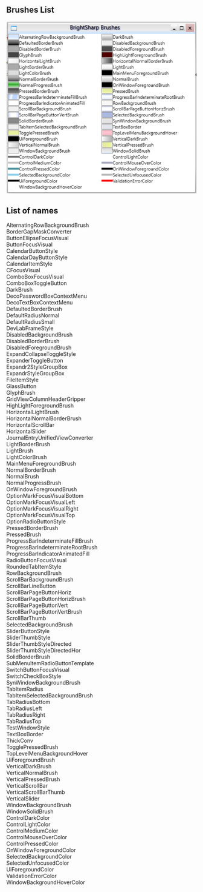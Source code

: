 ## Brushes List

![brushes](../BrushesList.png)

## List of names

AlternatingRowBackgroundBrush<br/>
BorderGapMaskConverter<br/>
ButtonEllipseFocusVisual<br/>
ButtonFocusVisual<br/>
CalendarButtonStyle<br/>
CalendarDayButtonStyle<br/>
CalendarItemStyle<br/>
CFocusVisual<br/>
ComboBoxFocusVisual<br/>
ComboBoxToggleButton<br/>
DarkBrush<br/>
DecoPasswordBoxContextMenu<br/>
DecoTextBoxContextMenu<br/>
DefaultedBorderBrush<br/>
DefaultRadiusNormal<br/>
DefaultRadiusSmall<br/>
DevLabFrameStyle<br/>
DisabledBackgroundBrush<br/>
DisabledBorderBrush<br/>
DisabledForegroundBrush<br/>
ExpandCollapseToggleStyle<br/>
ExpanderToggleButton<br/>
Expandr2StyleGroupBox<br/>
ExpandrStyleGroupBox<br/>
FileItemStyle<br/>
GlassButton<br/>
GlyphBrush<br/>
GridViewColumnHeaderGripper<br/>
HighLightForegroundBrush<br/>
HorizontalLightBrush<br/>
HorizontalNormalBorderBrush<br/>
HorizontalScrollBar<br/>
HorizontalSlider<br/>
JournalEntryUnifiedViewConverter<br/>
LightBorderBrush<br/>
LightBrush<br/>
LightColorBrush<br/>
MainMenuForegroundBrush<br/>
NormalBorderBrush<br/>
NormalBrush<br/>
NormalProgressBrush<br/>
OnWindowForegroundBrush<br/>
OptionMarkFocusVisualBottom<br/>
OptionMarkFocusVisualLeft<br/>
OptionMarkFocusVisualRight<br/>
OptionMarkFocusVisualTop<br/>
OptionRadioButtonStyle<br/>
PressedBorderBrush<br/>
PressedBrush<br/>
ProgressBarIndeterminateFillBrush<br/>
ProgressBarIndeterminateRootBrush<br/>
ProgressBarIndicatorAnimatedFill<br/>
RadioButtonFocusVisual<br/>
RoundedTabItemStyle<br/>
RowBackgroundBrush<br/>
ScrollBarBackgroundBrush<br/>
ScrollBarLineButton<br/>
ScrollBarPageButtonHoriz<br/>
ScrollBarPageButtonHorizBrush<br/>
ScrollBarPageButtonVert<br/>
ScrollBarPageButtonVertBrush<br/>
ScrollBarThumb<br/>
SelectedBackgroundBrush<br/>
SliderButtonStyle<br/>
SliderThumbStyle<br/>
SliderThumbStyleDirected<br/>
SliderThumbStyleDirectedHor<br/>
SolidBorderBrush<br/>
SubMenuItemRadioButtonTemplate<br/>
SwitchButtonFocusVisual<br/>
SwitchCheckBoxStyle<br/>
SynWindowBackgroundBrush<br/>
TabItemRadius<br/>
TabItemSelectedBackgroundBrush<br/>
TabRadiusBottom<br/>
TabRadiusLeft<br/>
TabRadiusRight<br/>
TabRadiusTop<br/>
TestWindowStyle<br/>
TextBoxBorder<br/>
ThickConv<br/>
TogglePressedBrush<br/>
TopLevelMenuBackgroundHover<br/>
UiForegroundBrush<br/>
VerticalDarkBrush<br/>
VerticalNormalBrush<br/>
VerticalPressedBrush<br/>
VerticalScrollBar<br/>
VerticalScrollBarThumb<br/>
VerticalSlider<br/>
WindowBackgroundBrush<br/>
WindowSolidBrush<br/>
ControlDarkColor<br/>
ControlLightColor<br/>
ControlMediumColor<br/>
ControlMouseOverColor<br/>
ControlPressedColor<br/>
OnWindowForegroundColor<br/>
SelectedBackgroundColor<br/>
SelectedUnfocusedColor<br/>
UiForegroundColor<br/>
ValidationErrorColor<br/>
WindowBackgroundHoverColor<br/>
